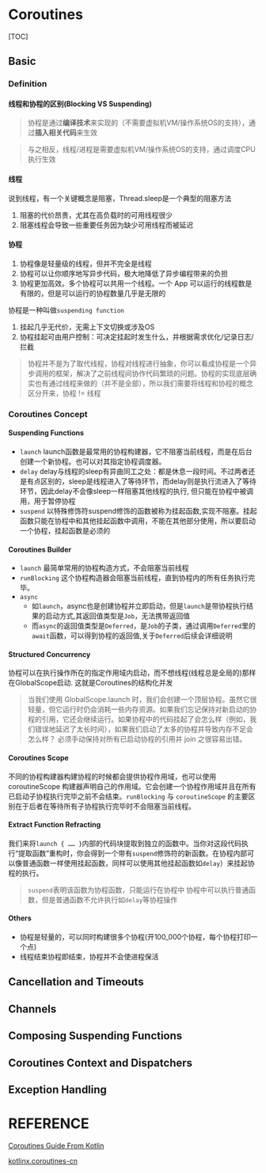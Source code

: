 # Coroutines
[TOC]

## Basic
### Definition
#### 线程和协程的区别(Blocking VS Suspending)
> 协程是通过**编译技术**来实现的（不需要虚拟机VM/操作系统OS的支持），通过**插入相关代码**来生效

> 与之相反，线程/进程是需要虚拟机VM/操作系统OS的支持，通过调度CPU执行生效

#### 线程
说到线程，有一个关键概念是阻塞，Thread.sleep是一个典型的阻塞方法
1. 阻塞的代价昂贵，尤其在高负载时的可用线程很少
2. 阻塞线程会导致一些重要任务因为缺少可用线程而被延迟

#### 协程
1. 协程像是轻量级的线程，但并不完全是线程
2. 协程可以让你顺序地写异步代码，极大地降低了异步编程带来的负担
3. 协程更加高效。多个协程可以共用一个线程。一个 App 可以运行的线程数是有限的，但是可以运行的协程数量几乎是无限的

协程是一种叫做`suspending function`
1. 挂起几乎无代价，无需上下文切换或涉及OS
2. 协程挂起可由用户控制：可决定挂起时发生什么，并根据需求优化/记录日志/拦截

> 协程并不是为了取代线程，协程对线程进行抽象，你可以看成协程是一个异步调用的框架，解决了之前线程间协作代码繁琐的问题。协程的实现底层确实也有通过线程来做的（并不是全部），所以我们需要将线程和协程的概念区分开来，协程 != 线程

### Coroutines Concept

#### Suspending Functions
- `launch`
    launch函数是最常用的协程构建器，它不阻塞当前线程，而是在后台创建一个新协程。也可以对其指定协程调度器。
- `delay`
    delay与线程的sleep有异曲同工之处：都是休息一段时间。不过两者还是有点区别的，sleep是线程进入了等待环节，而delay则是执行流进入了等待环节，因此delay不会像sleep一样阻塞其他线程的执行, 但只能在协程中被调用，用于暂停协程
- `suspend`
    以特殊修饰符suspend修饰的函数被称为挂起函数,实现不阻塞。挂起函数只能在协程中和其他挂起函数中调用，不能在其他部分使用，所以要启动一个协程，挂起函数是必须的

#### Coroutines Builder
- `launch`
    最简单常用的协程构造方式，不会阻塞当前线程
- `runBlocking`
    这个协程构造器会阻塞当前线程，直到协程内的所有任务执行完毕。
- `async` 
    - 如`launch`，async也是创建协程并立即启动，但是`launch`是带协程执行结果的启动方式,其返回值类型是`Job`，无法携带返回值
    - 而`async`的返回值类型是`Deferred`，是`Job`的子类，通过调用`Deferred`里的`await`函数，可以得到协程的返回值,关于`Deferred`后续会详细说明

#### Structured Concurrency
协程可以在执行操作所在的指定作用域内启动，而不想线程(线程总是全局的)那样在GlobalScope启动. 这就是Coroutines的结构化并发
> 当我们使用 GlobalScope.launch 时，我们会创建一个顶层协程。虽然它很轻量，但它运行时仍会消耗一些内存资源。如果我们忘记保持对新启动的协程的引用，它还会继续运行。如果协程中的代码挂起了会怎么样（例如，我们错误地延迟了太长时间），如果我们启动了太多的协程并导致内存不足会怎么样？ 必须手动保持对所有已启动协程的引用并 join 之很容易出错。

#### Coroutines Scope
不同的协程构建器构建协程的时候都会提供协程作用域，也可以使用 coroutineScope 构建器声明自己的作用域。它会创建一个协程作用域并且在所有已启动子协程执行完毕之前不会结束。`runBlocking` 与 `coroutineScope` 的主要区别在于后者在等待所有子协程执行完毕时不会阻塞当前线程。
#### Extract Function Refracting
我们来将`launch { …… }`内部的代码块提取到独立的函数中。当你对这段代码执行“提取函数”重构时，你会得到一个带有`suspend`修饰符的新函数。在协程内部可以像普通函数一样使用挂起函数，同样可以使用其他挂起函数如`delay`）来挂起协程的执行。
> `suspend`表明该函数为协程函数，只能运行在协程中
> 协程中可以执行普通函数，但是普通函数不允许执行如`delay`等协程操作

#### Others
- 协程是轻量的，可以同时构建很多个协程(开100_000个协程，每个协程打印一个点)
- 线程结束协程即结束，协程并不会使进程保活

## Cancellation and Timeouts
## Channels
## Composing Suspending Functions
## Coroutines Context and Dispatchers
## Exception Handling

# REFERENCE
[Coroutines Guide From Kotlin](https://kotlinlang.org/docs/reference/coroutines/coroutines-guide.html)

[kotlinx.coroutines-cn](https://github.com/hltj/kotlinx.coroutines-cn)
